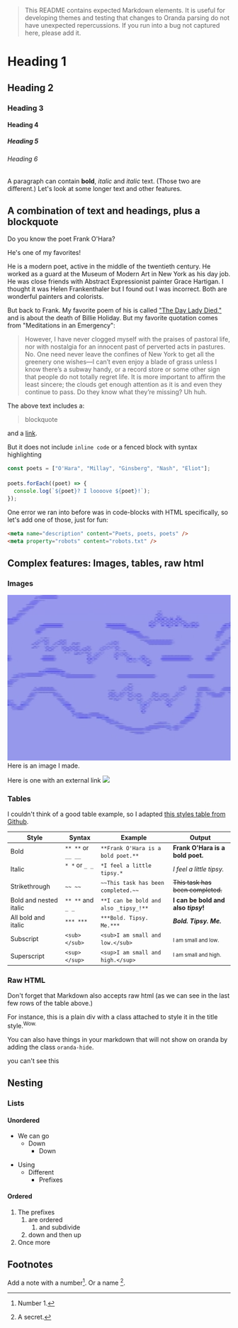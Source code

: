 <!-- This is a comment and doesn't appear -->

> This README contains expected Markdown elements. It is useful for developing themes and testing that changes to Oranda parsing do not have unexpected repercussions. If you run into a bug not captured here, please add it.

# Heading 1
## Heading 2
### Heading 3
#### Heading 4
##### Heading 5
###### Heading 6

A paragraph can contain **bold**, _italic_ and *italic* text. (Those two are different.) Let's look at some longer text and other features.

## A combination of text and headings, plus a blockquote

Do you know the poet Frank O'Hara?

He's one of my favorites!

He is a modern poet, active in the middle of the twentieth century. He worked as a guard at the Museum of Modern Art in New York as his day job. He was close friends with Abstract Expressionist painter Grace Hartigan. I thought it was Helen Frankenthaler but I found out I was incorrect. Both are wonderful painters and colorists.

But back to Frank. My favorite poem of his is called ["The Day Lady Died,"](https://www.poetryfoundation.org/poems/42657/the-day-lady-died) and is about the death of Billie Holiday. But my favorite quotation comes from "Meditations in an Emergency":

>  However, I have never clogged myself with the praises of pastoral life, nor with nostalgia for an innocent past of perverted acts in pastures. No. One need never leave the confines of New York to get all the greenery one wishes—I can’t even enjoy a blade of grass unless I know there’s a subway handy, or a record store or some other sign that people do not totally regret life. It is more important to affirm the least sincere; the clouds get enough attention as it is and even they continue to pass. Do they know what they’re missing? Uh huh.

The above text includes a:

> blockquote

and a [link](#).

But it does not include `inline code` or a fenced block with syntax highlighting

```js
const poets = ["O'Hara", "Millay", "Ginsberg", "Nash", "Eliot"];

poets.forEach((poet) => {
  console.log(`${poet}? I loooove ${poet}!`);
});
```

One error we ran into before was in code-blocks with HTML specifically, so let's add one of those, just for fun:

```html
<meta name="description" content="Poets, poets, poets" />
<meta property="robots" content="robots.txt" />
```
## Complex features: Images, tables, raw html


### Images
![An image from a vintage video synth](./static/some_art.png)
Here is an image I made.

Here is one with an external link
![](https://images.pexels.com/photos/14900787/pexels-photo-14900787.jpeg)

### Tables
I couldn't think of a good table example, so I adapted [this styles table from Github](https://docs.github.com/en/get-started/writing-on-github/getting-started-with-writing-and-formatting-on-github/basic-writing-and-formatting-syntax).

| Style | Syntax | Example | Output |
| --- | --- | --- | --- |
| Bold | `** **` or `__ __` | `**Frank O'Hara is a bold poet.**` | **Frank O'Hara is a bold poet.** |
| Italic | `* *` or `_ _`   | `*I feel a little tipsy.*` | *I feel a little tipsy.* |
| Strikethrough | `~~ ~~` | `~~This task has been completed.~~` | ~~This task has been completed.~~ |
| Bold and nested italic | `** **` and `_ _` | `**I can be bold and also _tipsy_!**` | **I can be bold and also _tipsy_!** |
| All bold and italic | `*** ***` | `***Bold. Tipsy. Me.***` | ***Bold. Tipsy. Me.*** |
| Subscript | `<sub> </sub>` | `<sub>I am small and low.</sub>` | <sub>I am small and low.</sub> |
| Superscript | `<sup> </sup>` | `<sup>I am small and high.</sup>` | <sup>I am small and high.</sup> |

### Raw HTML

Don't forget that Markdown also accepts raw html (as we can see in the last few rows of the table above.)

<div class="title">For instance, this is a plain div with a class attached to style it in the title style.<sup>Wow.</sup></div>

You can also have things in your markdown that will not show on oranda by adding the class `oranda-hide`.

<div class="oranda-hide">
    you can't see this
</div>

## Nesting

### Lists

#### Unordered
+ We can go
    + Down
        + Down
- Using
    + Different
        * Prefixes


#### Ordered
1. The prefixes
    1. are ordered
        1. and subdivide
    1. down and then up
1. Once more


## Footnotes
Add a note with a number[^1].
Or a name [^psst].

[^1]: Number 1.
[^psst]: A secret.
